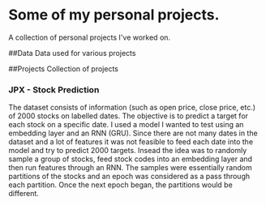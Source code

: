 # Some of my personal projects.
A collection of personal projects I've worked on. 

##Data
Data used for various projects

##Projects
Collection of projects

### JPX - Stock Prediction
   The dataset consists of information (such as open price, close price, etc.) of 2000 stocks on labelled dates. The objective is to predict a target for each stock
on a specific date. I used a model I wanted to test using an embedding layer and an RNN (GRU). Since there are not many dates in the dataset and a lot of features it was not feasible to feed each date into the model and try to predict 2000 targets. Insead the idea was to randomly sample a group of stocks, feed stock codes into an embedding layer and then run features through an RNN. The samples were essentially random partitions of the stocks and an epoch was considered as a pass through each partition. Once the next epoch began, the partitions would be different.

